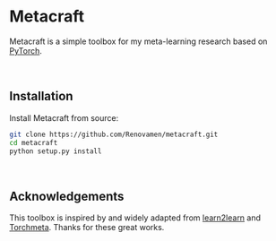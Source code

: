 # Metacraft

Metacraft is a simple toolbox for my meta-learning research based on [PyTorch](https://github.com/pytorch/pytorch).

&nbsp;
## Installation

Install Metacraft from source:

```bash
git clone https://github.com/Renovamen/metacraft.git
cd metacraft
python setup.py install
```

&nbsp;
## Acknowledgements

This toolbox is inspired by and widely adapted from [learn2learn](https://github.com/learnables/learn2learn) and [Torchmeta](https://github.com/tristandeleu/pytorch-meta). Thanks for these great works.